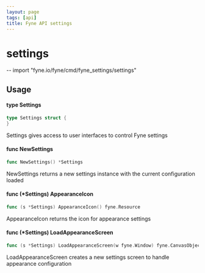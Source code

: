 ```yaml
---
layout: page
tags: [api]
title: Fyne API settings
---
```


# settings
--
    import "fyne.io/fyne/cmd/fyne_settings/settings"

## Usage

#### type Settings

```go
type Settings struct {
}
```

Settings gives access to user interfaces to control Fyne settings

#### func  NewSettings

```go
func NewSettings() *Settings
```
NewSettings returns a new settings instance with the current configuration
loaded

#### func (*Settings) AppearanceIcon

```go
func (s *Settings) AppearanceIcon() fyne.Resource
```
AppearanceIcon returns the icon for appearance settings

#### func (*Settings) LoadAppearanceScreen

```go
func (s *Settings) LoadAppearanceScreen(w fyne.Window) fyne.CanvasObject
```
LoadAppearanceScreen creates a new settings screen to handle appearance
configuration
